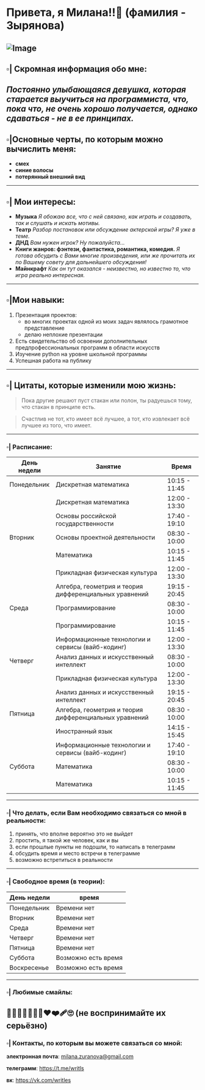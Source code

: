 # Привета, я Милана!!🤏 (фамилия - Зырянова)

![Image](https://github.com/user-attachments/assets/3719ade6-4ece-4a3c-967d-99d7189ed848)
---

## ▫️| Скромная информация обо мне:
_Постоянно улыбающаяся девушка, которая старается выучиться на программиста, что, пока что, не очень хорошо получается, однако сдаваться - не в ее принципах._
---

## ▫️|Основные черты, по которым можно вычислить меня:
- **смех**
- **синие волосы**
- **потерянный внешний вид**
---

## ▫️| Мои интересы:
- **Музыка**
_Я обожаю все, что с ней связано, как играть и создавать, так и слушать и искать мотивы._
- **Театр**
_Разбор постановок или обсуждение актерской игры? Я уже в теме._
- **ДНД**
_Вам нужен игрок? Ну пожалуйста..._
- **Книги жанров: фэнтези, фантастика, романтика, комедия.**
_Я готова обсудить с Вами многие произведения, или же прочитать их по Вашему совету для дальнейшего обсуждения!_
- **Майнкрафт**
_Как он тут оказался - неизвестно, но известно то, что игра реально интересная._
---

## ▫️|Мои навыки:
1. Презентация проектов:
   - во многих проектах одной из моих задач являлось грамотное представление
   - делаю неплохие презентации
2. Есть свидетельство об освоении дополнительных предпрофессиональных программ в области искусств
3. Изучение python на уровне школьной программы
4. Успешная работа на публику
---

## ▫️| Цитаты, которые изменили мою жизнь:
> Пока другие решают пуст стакан или полон, ты радуешься тому, что стакан в принципе есть.

> Счастлив не тот, кто имеет всё лучшее, а тот, кто извлекает всё лучшее из того, что имеет.
---

### ▫️| Расписание:
| День недели | Занятие | Время |
|-------------|-------------|---------------------|
|Понедельник|Дискретная математика|10:15 - 11:45|
||Дискретная математика|12:00 - 13:30|
||Основы российской государственности|17:40 - 19:10|
|Вторник|Основы проектной деятельности|08:30 - 10:00|
||Математика|10:15 - 11:45|
||Прикладная физическая культура|12:00 - 13:30|
||Алгебра, геометрия и теория дифференциальных уравнений|19:15 - 20:45|
|Среда|Программирование|08:30 - 10:00|
||Программирование|10:15 - 11:45|
||Информационные технологии и сервисы (вайб-кодинг)|12:00 - 13:30|
|Четверг|Анализ данных и искусственный интеллект|08:30 - 10:00|
||Прикладная физическая культура|12:00 - 13:30|
||Анализ данных и искусственный интеллект|19:15 - 20:45|
|Пятница|Алгебра, геометрия и теория дифференциальных уравнений|08:30 - 10:00|
||Иностранный язык|14:15 - 15:45|
||Информационные технологии и сервисы (вайб-кодинг)|17:40 - 19:10|
|Суббота|Математика|08:30 - 10:00|
||Математика|10:15 - 11:45|
---

### ▫️| Что делать, если Вам необходимо связаться со мной в реальности:
1. принять, что вполне вероятно это не выйдет
2. простить, я такой же человек, как и вы
3. если прошлые пункты не подошли, то написать в телеграмм
4. обсудить время и место встречи в телеграмме
5. возможно встретиться в реальности
---

### ▫️| Свободное время (в теории):
|День недели|время|
|-------------|-------------|
|Понедельник|Времени нет|
|Вторник|Времени нет|
|Среда|Времени нет|
|Четверг|Времени нет|
|Пятница|Времени нет|
|Суббота|Возможно есть время|
|Воскресенье|Возможно есть время|
---

### ▫️| Любимые смайлы:
🤏💜😭🙏🤓😇😃❤❤‍🩹🙄
(не воспринимайте их серьëзно)
---

### ▫️| Контакты, по которым вы можете связаться со мной:
**электронная почта**: milana.zuranova@gmail.com

**телеграмм**: https://t.me/writls

**вк**: https://vk.com/writles
